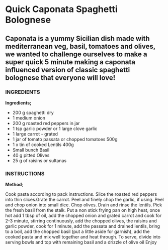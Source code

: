 # Quick Caponata Spaghetti Bolognese
## Caponata is a yummy Sicilian dish made with mediterranean veg, basil, tomatoes and olives, we wanted to challenge ourselves to make a super quick 5 minute making a caponata influenced version of classic spaghetti bolognese that everyone will love!


### INGREDIENTS
 
**Ingredients;**
 * 200 g spaghetti dry
 * 1 medium onion
 * 200 g roasted red peppers in jar
 * 1 tsp garlic powder or 1 large clove garlic
 * 1 large carrot - grated
 * 1 jar of tomato passata or chopped tomatoes 500g
 * 1 x tin of cooked Lentils 400g
 * Small bunch Basil
 * 40 g pitted Olives
 * 25 g of raisins or sultanas

### INSTRUCTIONS
 
**Method**;

Cook pasta according to pack instructions.
Slice the roasted red peppers into thin slices.Grate the carrot. Peel and finely chop the garlic, if using. Peel and chop onion into small dice. Chop olives. Drain and rinse the lentils. Pick the fresh basil from the stalk.
Put a non stick frying pan on high heat, once hot add 1 tbsp of oil, add the chopped onion and grated carrot and cook for 2-3 minute, stirring continuously, add the chopped olives, the raisins and garlic powder, cook for 1 minute, add the passata and drained lentils, bring to a boil, add the chopped basil (put a little aside for garnish), add the cooked pasta and mix well together and heat through. To serve, divide into serving bowls and top with remaining basil and a drizzle of olive oil
Enjoy

